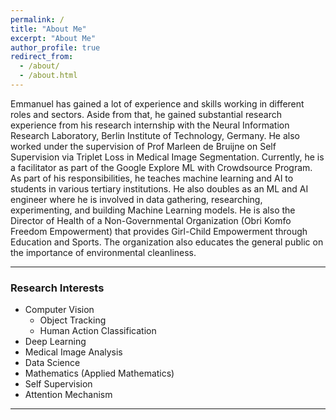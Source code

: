 ```yaml
---
permalink: /
title: "About Me"
excerpt: "About Me"
author_profile: true
redirect_from: 
  - /about/
  - /about.html
---
```



Emmanuel has gained a lot of experience and skills working in different roles and sectors. 
Aside from that, he gained substantial research experience from his research internship with the Neural Information Research Laboratory, Berlin Institute of Technology, Germany. He also worked under the supervision of Prof Marleen de Bruijne on Self Supervision via Triplet Loss in Medical Image Segmentation.
Currently, he is a facilitator as part of the Google Explore ML with Crowdsource Program. As part of his responsibilities, he teaches machine learning and AI to students in various tertiary institutions. 
He also doubles as an ML and AI engineer where he is involved in data gathering, researching, experimenting, and building  Machine Learning models.
He is also the Director of Health of a Non-Governmental Organization (Obri Komfo Freedom Empowerment) that provides Girl-Child Empowerment through Education and Sports. The organization also educates the general public on the importance of environmental cleanliness.



---
### Research Interests

* Computer Vision
    * Object Tracking
    * Human Action Classification
* Deep Learning 
* Medical Image Analysis
* Data Science
* Mathematics (Applied Mathematics)
* Self Supervision
* Attention Mechanism

---
